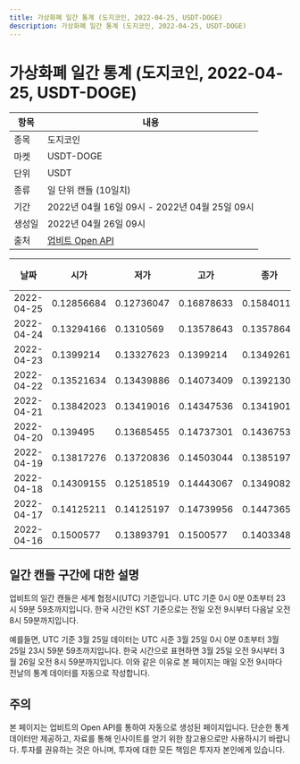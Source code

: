 ```yaml
---
title: 가상화폐 일간 통계 (도지코인, 2022-04-25, USDT-DOGE)
description: 가상화폐 일간 통계 (도지코인, 2022-04-25, USDT-DOGE)
---
```



가상화폐 일간 통계 (도지코인, 2022-04-25, USDT-DOGE)
===

|항목|내용|
|--|--|
|종목|도지코인|
|마켓|USDT-DOGE|
|단위|USDT|
|종류|일 단위 캔들 (10일치)|
|기간|2022년 04월 16일 09시 - 2022년 04월 25일 09시|
|생성일|2022년 04월 26일 09시|
|출처|[업비트 Open API](https://docs.upbit.com)|


|날짜|시가|저가|고가|종가|비고|
|--|--|--|--|--|--|
|2022-04-25|0.12856684|0.12736047|0.16878633|0.15840117|    |
|2022-04-24|0.13294166|0.1310569|0.13578643|0.13578643|    |
|2022-04-23|0.1399214|0.13327623|0.1399214|0.1349261|    |
|2022-04-22|0.13521634|0.13439886|0.14073409|0.13921302|    |
|2022-04-21|0.13842023|0.13419016|0.14347536|0.13419016|    |
|2022-04-20|0.139495|0.13685455|0.14737301|0.14367537|    |
|2022-04-19|0.13817276|0.13720836|0.14503044|0.13851977|    |
|2022-04-18|0.14309155|0.12518519|0.14443067|0.13490829|    |
|2022-04-17|0.14125211|0.14125197|0.14739956|0.1447365|    |
|2022-04-16|0.1500577|0.13893791|0.1500577|0.14033489|    |


일간 캔들 구간에 대한 설명
---


업비트의 일간 캔들은 세계 협정시(UTC) 기준입니다. 
UTC 기준 0시 0분 0초부터 23시 59분 59초까지입니다. 
한국 시간인 KST 기준으로는 전일 오전 9시부터 다음날 오전 8시 59분까지입니다. 


예를들면, UTC 기준 3월 25일 데이터는 UTC 시준 3월 25일 0시 0분 0초부터 3월 25일 23시 59분 59초까지입니다. 
한국 시간으로 표현하면 3월 25일 오전 9시부터 3월 26일 오전 8시 59분까지입니다. 
이와 같은 이유로 본 페이지는 매일 오전 9시마다 전날의 통계 데이터를 자동으로 작성합니다. 


주의
---


본 페이지는 업비트의 Open API를 통하여 자동으로 생성된 페이지입니다. 
단순한 통계 데이터만 제공하고, 자료를 통해 인사이트를 얻기 위한 참고용으로만 사용하시기 바랍니다. 
투자를 권유하는 것은 아니며, 투자에 대한 모든 책임은 투자자 본인에게 있습니다. 
